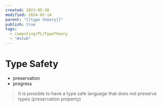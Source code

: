 ```yaml
---
created: 2023-05-30
modified: 2024-03-14
parent: "[[type theory]]"
publish: true
tags:
  - computing/PL/TypeTheory
  - "#stub"
---
```


# Type Safety
- preservation
- progress

> It is possible to have a type safe language that does not preserve types (preservation property)